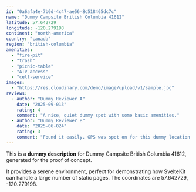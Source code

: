 ```yaml
---
id: "0a6afa4e-7b6d-4c47-ae56-8c518465dc7c"
name: "Dummy Campsite British Columbia 41612"
latitude: 57.642729
longitude: -120.279198
continent: "north-america"
country: "canada"
region: "british-columbia"
amenities:
  - "fire-pit"
  - "trash"
  - "picnic-table"
  - "ATV-access"
  - "cell-service"
images:
  - "https://res.cloudinary.com/demo/image/upload/v1/sample.jpg"
reviews:
  - author: "Dummy Reviewer A"
    date: "2025-09-013"
    rating: 4
    comment: "A nice, quiet dummy spot with some basic amenities."
  - author: "Dummy Reviewer B"
    date: "2025-06-024"
    rating: 3
    comment: "Found it easily. GPS was spot on for this dummy location."
---
```


This is a **dummy description** for Dummy Campsite British Columbia 41612, generated for the proof of concept.

It provides a serene environment, perfect for demonstrating how SvelteKit can handle a large number of static pages. The coordinates are 57.642729, -120.279198.
